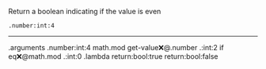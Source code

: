 Return a boolean indicating if the value is even

```hyperlambda
.number:int:4
```
---
.arguments
.number:int:4
math.mod
   get-value:x:@.number
   .:int:2
if
   eq:x:@math.mod
      .:int:0
   .lambda
      return:bool:true
return:bool:false
